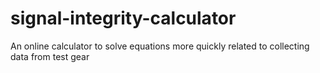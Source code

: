 # signal-integrity-calculator
An online calculator to solve equations more quickly related to collecting data from test gear
